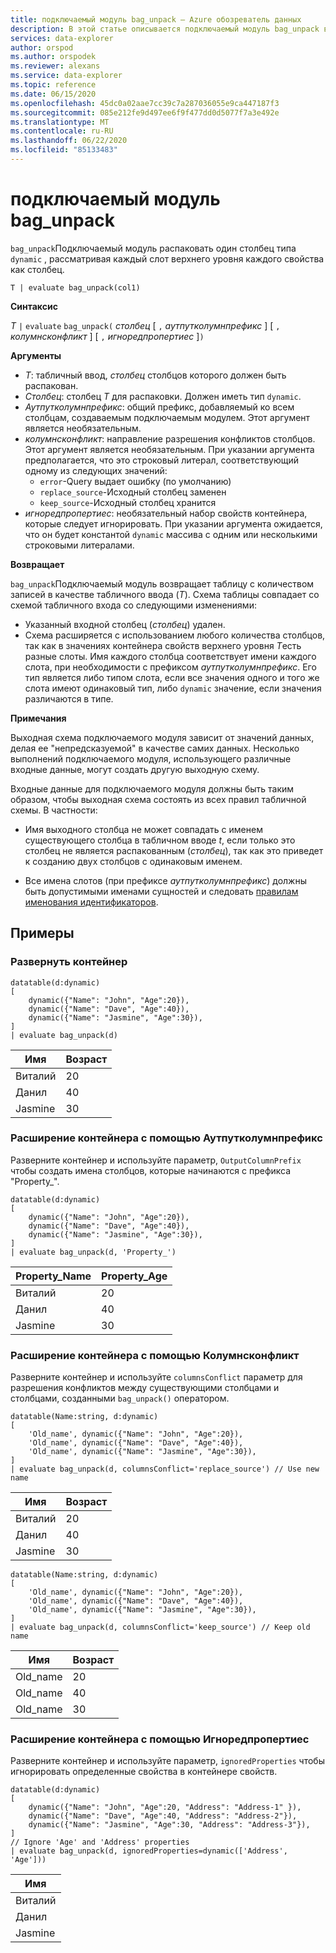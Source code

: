 ```yaml
---
title: подключаемый модуль bag_unpack — Azure обозреватель данных
description: В этой статье описывается подключаемый модуль bag_unpack в Azure обозреватель данных.
services: data-explorer
author: orspod
ms.author: orspodek
ms.reviewer: alexans
ms.service: data-explorer
ms.topic: reference
ms.date: 06/15/2020
ms.openlocfilehash: 45dc0a02aae7cc39c7a287036055e9ca447187f3
ms.sourcegitcommit: 085e212fe9d497ee6f9f477dd0d5077f7a3e492e
ms.translationtype: MT
ms.contentlocale: ru-RU
ms.lasthandoff: 06/22/2020
ms.locfileid: "85133483"
---
```

# <a name="bag_unpack-plugin"></a>подключаемый модуль bag_unpack

`bag_unpack`Подключаемый модуль распаковать один столбец типа `dynamic` , рассматривая каждый слот верхнего уровня каждого свойства как столбец.

    T | evaluate bag_unpack(col1)

**Синтаксис**

*T* `|` `evaluate` `bag_unpack(` *столбец* [ `,` *аутпутколумнпрефикс* ] [ `,` *колумнсконфликт* ] [ `,` *игноредпропертиес* ]`)`

**Аргументы**

* *T*: табличный ввод, *столбец* столбцов которого должен быть распакован.
* *Столбец*: столбец *T* для распаковки. Должен иметь тип `dynamic`.
* *Аутпутколумнпрефикс*: общий префикс, добавляемый ко всем столбцам, создаваемым подключаемым модулем. Этот аргумент является необязательным.
* *колумнсконфликт*: направление разрешения конфликтов столбцов. Этот аргумент является необязательным. При указании аргумента предполагается, что это строковый литерал, соответствующий одному из следующих значений:
    - `error`-Query выдает ошибку (по умолчанию)
    - `replace_source`-Исходный столбец заменен
    - `keep_source`-Исходный столбец хранится
* *игноредпропертиес*: необязательный набор свойств контейнера, которые следует игнорировать. При указании аргумента ожидается, что он будет константой `dynamic` массива с одним или несколькими строковыми литералами.

**Возвращает**

`bag_unpack`Подключаемый модуль возвращает таблицу с количеством записей в качестве табличного ввода (*T*). Схема таблицы совпадает со схемой табличного входа со следующими изменениями:

* Указанный входной столбец (*столбец*) удален.
* Схема расширяется с использованием любого количества столбцов, так как в значениях контейнера свойств верхнего уровня *T*есть разные слоты. Имя каждого столбца соответствует имени каждого слота, при необходимости с префиксом *аутпутколумнпрефикс*. Его тип является либо типом слота, если все значения одного и того же слота имеют одинаковый тип, либо `dynamic` значение, если значения различаются в типе.

**Примечания**

Выходная схема подключаемого модуля зависит от значений данных, делая ее "непредсказуемой" в качестве самих данных. Несколько выполнений подключаемого модуля, использующего различные входные данные, могут создать другую выходную схему.

Входные данные для подключаемого модуля должны быть таким образом, чтобы выходная схема состоять из всех правил табличной схемы. В частности:

* Имя выходного столбца не может совпадать с именем существующего столбца в табличном вводе *t*, если только это столбец не является распакованным (*столбец*), так как это приведет к созданию двух столбцов с одинаковым именем.

* Все имена слотов (при префиксе *аутпутколумнпрефикс*) должны быть допустимыми именами сущностей и следовать [правилам именования идентификаторов](./schema-entities/entity-names.md#identifier-naming-rules).

## <a name="examples"></a>Примеры

### <a name="expand-a-bag"></a>Развернуть контейнер


<!-- csl: https://help.kusto.windows.net/Samples -->
```kusto
datatable(d:dynamic)
[
    dynamic({"Name": "John", "Age":20}),
    dynamic({"Name": "Dave", "Age":40}),
    dynamic({"Name": "Jasmine", "Age":30}),
]
| evaluate bag_unpack(d)
```

|Имя  |Возраст|
|------|---|
|Виталий  |20 |
|Данил  |40 |
|Jasmine|30 |


### <a name="expand-a-bag-with-outputcolumnprefix"></a>Расширение контейнера с помощью Аутпутколумнпрефикс

Разверните контейнер и используйте параметр, `OutputColumnPrefix` чтобы создать имена столбцов, которые начинаются с префикса "Property_".

<!-- csl: https://help.kusto.windows.net/Samples -->
```kusto
datatable(d:dynamic)
[
    dynamic({"Name": "John", "Age":20}),
    dynamic({"Name": "Dave", "Age":40}),
    dynamic({"Name": "Jasmine", "Age":30}),
]
| evaluate bag_unpack(d, 'Property_')
```

|Property_Name|Property_Age|
|---|---|
|Виталий|20|
|Данил|40|
|Jasmine|30|

### <a name="expand-a-bag-with-columnsconflict"></a>Расширение контейнера с помощью Колумнсконфликт

Разверните контейнер и используйте `columnsConflict` параметр для разрешения конфликтов между существующими столбцами и столбцами, созданными `bag_unpack()` оператором.

<!-- csl: https://help.kusto.windows.net/Samples -->
```kusto
datatable(Name:string, d:dynamic)
[
    'Old_name', dynamic({"Name": "John", "Age":20}),
    'Old_name', dynamic({"Name": "Dave", "Age":40}),
    'Old_name', dynamic({"Name": "Jasmine", "Age":30}),
]
| evaluate bag_unpack(d, columnsConflict='replace_source') // Use new name
```

|Имя|Возраст|
|---|---|
|Виталий|20|
|Данил|40|
|Jasmine|30|

<!-- csl: https://help.kusto.windows.net/Samples -->
```kusto
datatable(Name:string, d:dynamic)
[
    'Old_name', dynamic({"Name": "John", "Age":20}),
    'Old_name', dynamic({"Name": "Dave", "Age":40}),
    'Old_name', dynamic({"Name": "Jasmine", "Age":30}),
]
| evaluate bag_unpack(d, columnsConflict='keep_source') // Keep old name
```

|Имя|Возраст|
|---|---|
|Old_name|20|
|Old_name|40|
|Old_name|30|

### <a name="expand-a-bag-with-ignoredproperties"></a>Расширение контейнера с помощью Игноредпропертиес

Разверните контейнер и используйте параметр, `ignoredProperties` чтобы игнорировать определенные свойства в контейнере свойств.

<!-- csl: https://help.kusto.windows.net/Samples -->
```kusto
datatable(d:dynamic)
[
    dynamic({"Name": "John", "Age":20, "Address": "Address-1" }),
    dynamic({"Name": "Dave", "Age":40, "Address": "Address-2"}),
    dynamic({"Name": "Jasmine", "Age":30, "Address": "Address-3"}),
]
// Ignore 'Age' and 'Address' properties
| evaluate bag_unpack(d, ignoredProperties=dynamic(['Address', 'Age']))
```

|Имя|
|---|
|Виталий|
|Данил|
|Jasmine|
